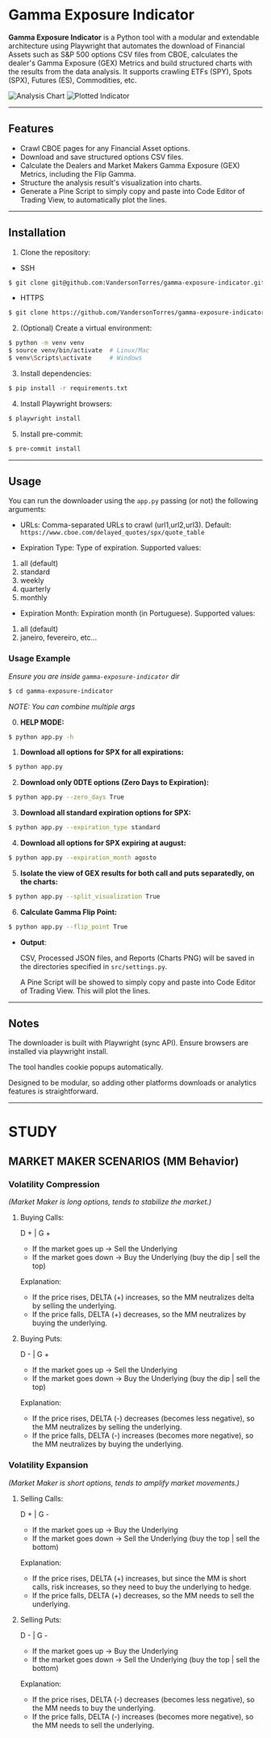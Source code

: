 # Gamma Exposure Indicator

**Gamma Exposure Indicator** is a Python tool with a modular and extendable architecture using Playwright that automates the download of Financial Assets such as S&P 500 options CSV files from CBOE, calculates the dealer's Gamma Exposure (GEX) Metrics and build structured charts with the results from the data analysis. It supports crawling ETFs (SPY), Spots (SPX), Futures (ES), Commodities, etc.

![Analysis Chart](data/reports/gex_cboe_spx_27-08-25.png)
![Plotted Indicator](data/reports/1.plotted_indicator_example.jpeg)

---

## Features

- Crawl CBOE pages for any Financial Asset options.
- Download and save structured options CSV files.
- Calculate the Dealers and Market Makers Gamma Exposure (GEX) Metrics, including the Flip Gamma.
- Structure the analysis result's visualization into charts.
- Generate a Pine Script to simply copy and paste into Code Editor of Trading View, to automatically plot the lines.

---

## Installation

1. Clone the repository:
- SSH
```bash
$ git clone git@github.com:VandersonTorres/gamma-exposure-indicator.git
```
- HTTPS
```bash
$ git clone https://github.com/VandersonTorres/gamma-exposure-indicator.git
```

2. (Optional) Create a virtual environment:
```bash
$ python -m venv venv
$ source venv/bin/activate  # Linux/Mac
$ venv\Scripts\activate     # Windows
```

3. Install dependencies:
```bash
$ pip install -r requirements.txt
```

4. Install Playwright browsers:

```bash
$ playwright install
```

5. Install pre-commit:

```bash
$ pre-commit install
```

---

## Usage
You can run the downloader using the `app.py` passing (or not) the following arguments:

- URLs: Comma-separated URLs to crawl (url1,url2,url3). Default: `https://www.cboe.com/delayed_quotes/spx/quote_table`

- Expiration Type: Type of expiration. Supported values:
1. all (default)
2. standard
3. weekly
4. quarterly
5. monthly

- Expiration Month: Expiration month (in Portuguese). Supported values:

1. all (default)
2. janeiro, fevereiro, etc...

### Usage Example

*Ensure you are inside `gamma-exposure-indicator` dir*
```bash
$ cd gamma-exposure-indicator
```

*NOTE: You can combine multiple args*

0. **HELP MODE:**
```bash
$ python app.py -h
```

1. **Download all options for SPX for all expirations:**
```bash
$ python app.py
```

2. **Download only 0DTE options (Zero Days to Expiration):**
```bash
$ python app.py --zero_days True
```

3. **Download all standard expiration options for SPX:**
```bash
$ python app.py --expiration_type standard
```

4. **Download all options for SPX expiring at august:**
```bash
$ python app.py --expiration_month agosto
```

5. **Isolate the view of GEX results for both call and puts separatedly, on the charts:**
```bash
$ python app.py --split_visualization True
```

6. **Calculate Gamma Flip Point:**
```bash
$ python app.py --flip_point True
```
- **Output**:

    CSV, Processed JSON files, and Reports (Charts PNG) will be saved in the directories specified in `src/settings.py`.

    A Pine Script will be showed to simply copy and paste into Code Editor of Trading View. This will plot the lines.

---

## Notes
The downloader is built with Playwright (sync API). Ensure browsers are installed via playwright install.

The tool handles cookie popups automatically.

Designed to be modular, so adding other platforms downloads or analytics features is straightforward.

---

# STUDY

## MARKET MAKER SCENARIOS (MM Behavior)

### Volatility Compression
*(Market Maker is long options, tends to stabilize the market.)*

1. Buying Calls:

    D + | G +

    - If the market goes up  ->  Sell the Underlying
    - If the market goes down ->  Buy the Underlying
    (buy the dip | sell the top)

    Explanation:
    - If the price rises, DELTA (+) increases, so the MM neutralizes delta by selling the underlying.
    - If the price falls, DELTA (+) decreases, so the MM neutralizes by buying the underlying.

2. Buying Puts:

    D - | G +

    - If the market goes up  ->  Sell the Underlying
    - If the market goes down ->  Buy the Underlying
    (buy the dip | sell the top)

    Explanation:
    - If the price rises, DELTA (-) decreases (becomes less negative), so the MM neutralizes by selling the underlying.
    - If the price falls, DELTA (-) increases (becomes more negative), so the MM neutralizes by buying the underlying.

### Volatility Expansion
*(Market Maker is short options, tends to amplify market movements.)*

1. Selling Calls:

    D + | G -

    - If the market goes up  ->  Buy the Underlying
    - If the market goes down ->  Sell the Underlying
    (buy the top | sell the bottom)

    Explanation:
    - If the price rises, DELTA (+) increases, but since the MM is short calls, risk increases, so they need to buy the underlying to hedge.
    - If the price falls, DELTA (+) decreases, so the MM needs to sell the underlying.

2. Selling Puts:

    D - | G -

    - If the market goes up  ->  Buy the Underlying
    - If the market goes down ->  Sell the Underlying
    (buy the top | sell the bottom)

    Explanation:
    - If the price rises, DELTA (-) decreases (becomes less negative), so the MM needs to buy the underlying.
    - If the price falls, DELTA (-) increases (becomes more negative), so the MM needs to sell the underlying.
